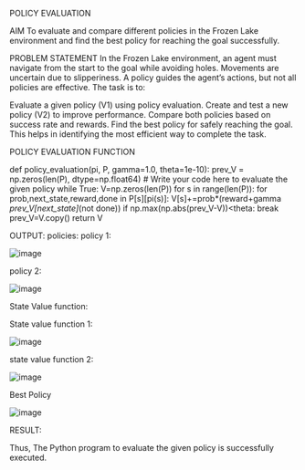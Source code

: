  POLICY EVALUATION

AIM
To evaluate and compare different policies in the Frozen Lake environment and find the best policy for reaching the goal successfully.

PROBLEM STATEMENT
In the Frozen Lake environment, an agent must navigate from the start to the goal while avoiding holes. Movements are uncertain due to slipperiness. A policy guides the agent’s actions, but not all policies are effective. The task is to:

Evaluate a given policy (V1) using policy evaluation. Create and test a new policy (V2) to improve performance. Compare both policies based on success rate and rewards. Find the best policy for safely reaching the goal. This helps in identifying the most efficient way to complete the task.

POLICY EVALUATION FUNCTION

def policy_evaluation(pi, P, gamma=1.0, theta=1e-10):
    prev_V = np.zeros(len(P), dtype=np.float64)
    # Write your code here to evaluate the given policy
    while True:
      V=np.zeros(len(P))
      for s in range(len(P)):
        for prob,next_state,reward,done in P[s][pi(s)]:
           V[s]+=prob*(reward+gamma *prev_V[next_state]*(not done))
      if np.max(np.abs(prev_V-V))<theta:
        break
      prev_V=V.copy()
    return V


OUTPUT:
policies:
policy 1:



![image](https://github.com/user-attachments/assets/a63d340f-8a75-4be6-8993-8d307babac5e)




policy 2:


![image](https://github.com/user-attachments/assets/065235e5-cf9c-43da-9319-844424020f02)



State Value function:


State value function 1:


![image](https://github.com/user-attachments/assets/3648a080-0f14-4d4e-af66-6ee4a1b0ac14)



state value function 2:


![image](https://github.com/user-attachments/assets/f8d3af88-a861-42e3-b2b8-05c9e2c18239)


Best Policy

![image](https://github.com/user-attachments/assets/c97ce762-1445-4ea0-bdb8-10ccea20d1d4)

 RESULT:

Thus, The Python program to evaluate the given policy is successfully executed.


